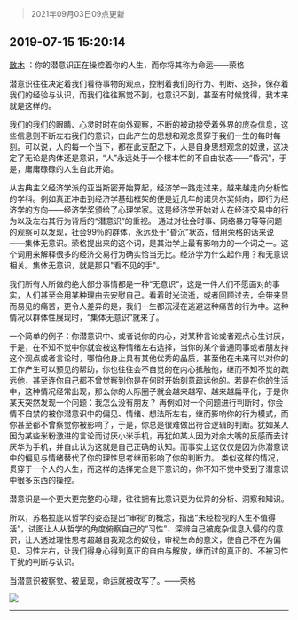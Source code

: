 > 2021年09月03日09点更新
<link rel="stylesheet" href="https://cdn.jsdelivr.net/gh/taotie6/sampleJSON@main/css/photo_show.css">


 ## 2019-07-15 15:20:14 

 [㪚木](https://www.coolapk.com/feed/12747086?shareKey=ZWVmMjU5NWJiZDk3NjEzMTc0YzA~) ：你的潜意识正在操控着你的人生，而你将其称为命运——荣格

潜意识往往决定着我们看待事物的观点，控制着我们的行为、判断、选择，保存着我们的经验与认识，而我们往往察觉不到，也意识不到，甚至有时候觉得，我本来就是这样的。

我们的我们的眼睛、心灵时时在向外观察<!--break-->，不断的被动接受着外界的庞杂信息，这些信息则不断左右我们的意识，由此产生的思想和观念贯穿于我们一生的每时每刻。可以说，人的每一个当下，都在此支配之下，人是自身思想观念的奴隶，这决定了无论是肉体还是意识，“人”永远处于一个根本性的不自由状态——“昏沉”，于是，庸庸碌碌的人生自此开始。

从古典主义经济学派的亚当斯密开始算起，经济学一路走过来，越来越走向分析性的学科。例如真正冲击到经济学基础框架的便是近几年的诺贝尔奖倾向，即行为经济学的方向——经济学奖颁给了心理学家。这是经济学开始对人在经济交易中的行为以及左右其行为背后的“潜意识”的重视。
通过对社会时事、网络暴力等等问题的观察可以发现，社会99％的群体，永远处于“昏沉”状态，借用荣格的话来说——集体无意识。荣格提出来的这个词，是其治学上最有影响力的一个词之一。这个词用来解释很多的经济交易行为确实恰当无比。经济学为什么起作用？和无意识相关。集体无意识，就是那只&quot;看不见的手&quot;。

我们所有人所做的绝大部分事情都是一种“无意识”，这是一件人们不愿面对的事实，人们甚至会用某种理由去安慰自己。看着时光流逝，或者回顾过去，会带来显而易见的痛苦，更令人差异的是，我们一生都沉浸在逃避这种痛苦的行为中。这种情况以群体性展现时，“集体无意识”就来了。

一个简单的例子：你潜意识中、或者说你的内心，对某种言论或者观点心生讨厌，于是，在不知不觉中你就会被这种情绪左右选择，当你的某个普通同事或者朋友持这个观点或者言论时，哪怕他身上具有其他优秀的品质，甚至他在未来可以对你的工作产生可以预见的帮助，你也往往会不自觉的在内心抵触他，继而不知不觉的疏远他，甚至连你自己都不曾觉察到你是在何时开始刻意疏远他的。若是在你的生活中，这种情况经常出现，那么你的人际圈子就会越来越窄、越来越扁平化，于是你某天突然发现一个问题：我怎么没有朋友？
再例如对一个问题进行判断时，你会情不自禁的被你潜意识中的偏见、情绪、想法所左右，继而影响你的行为模式，而你甚至都不曾察觉你被影响了，于是，你总是很难做出符合逻辑的判断。犹如某人因为某些米粉激进的言论而讨厌小米手机，再犹如某人因为对余大嘴的反感而去讨厌华为手机，并自此认为这就是自己正确的认知。而事实上这仅仅是因为你潜意识中的偏见与情绪替代了你的理性思考继而影响了你的判断力。
类似这样的情况，贯穿于一个人的人生，而这样的选择完全是下意识的，你不知不觉中受到了潜意识中很多东西的操控。

潜意识是一个更大更完整的心理，往往拥有比意识更为优异的分析、洞察和知识。

所以，苏格拉底以哲学的姿态提出“审视”的概念，指出“未经检视的人生不值得活”，试图让人从哲学的角度俯察自己的“习性”、深辨自己被庞杂信息入侵的的意识，让人透过理性思考超越自我观念的奴役，审视生命的意义，使自己不在为偏见、习性左右，让我们得身心得到真正的自由与解放，继而过的真正的、不被习性干扰的判断与认识。

当潜意识被察觉、被呈现，命运就被改写了。——荣格 

<div class="album">
<img class="img-item" src="http://image.coolapk.com/feed/2019/0715/15/1081091_b5ba4893_5212_7824@1080x570.jpeg" />
</div>

 ------- 

